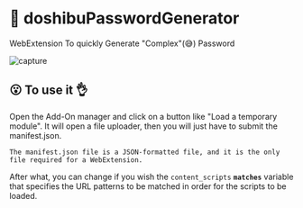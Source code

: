 #  :memo: doshibuPasswordGenerator
WebExtension To quickly Generate "Complex"(:sweat_smile:) Password

![capture](https://cloud.githubusercontent.com/assets/25102672/25643410/eeb8f776-2f9f-11e7-920c-df6bb1b62d93.PNG)

##  :open_mouth: To use it  :ok_hand:
Open the Add-On manager and click on a button like "Load a temporary module".
It will open a file uploader, then you will just have to submit the manifest.json.

```
The manifest.json file is a JSON-formatted file, and it is the only file required for a WebExtension.
```

After what, you can change if you wish the `content_scripts` **`matches`** variable that specifies the URL patterns to be matched in order for the scripts to be loaded.
